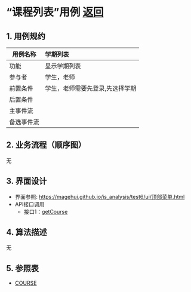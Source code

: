 # “课程列表”用例 [返回](../README.md)
## 1. 用例规约

|用例名称|学期列表|
|-------|:-------------|
|功能|显示学期列表|
|参与者|学生，老师|
|前置条件|学生，老师需要先登录,先选择学期|
|后置条件| |
|主事件流| |
|备选事件流| |

## 2. 业务流程（顺序图） 
无

## 3. 界面设计

- 界面参照: https://magehui.github.io/is_analysis/test6/ui/顶部菜单.html
- API接口调用
    - 接口1：[getCourse](../interface/getCourse.md)

## 4. 算法描述

无
    
## 5. 参照表

- [COURSE](../数据库设计.md/#COURSE)